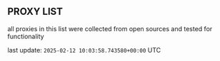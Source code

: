 ## PROXY LIST

all proxies in this list were collected from open sources and tested for functionality

last update: `2025-02-12 10:03:58.743580+00:00` UTC